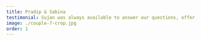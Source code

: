 ```yaml
---
title: Pradip & Sabina
testimonial: Sujan was always available to answer our questions, offer recommendations, and ensure that everything ran smoothly. Her dedication to capturing our love story was evident in every shot, and we are grateful for her beautiful work.
image: ./couple-7-crop.jpg
order: 1
---
```

